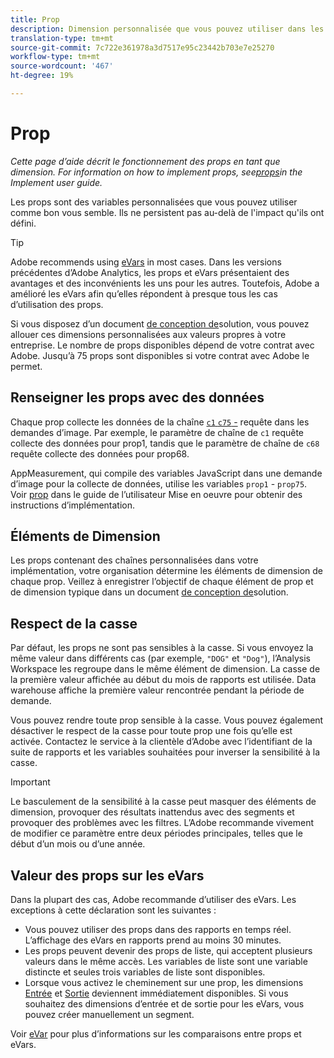 ```yaml
---
title: Prop
description: Dimension personnalisée que vous pouvez utiliser dans les rapports.
translation-type: tm+mt
source-git-commit: 7c722e361978a3d7517e95c23442b703e7e25270
workflow-type: tm+mt
source-wordcount: '467'
ht-degree: 19%

---
```



# Prop

*Cette page d’aide décrit le fonctionnement des props en tant que dimension. For information on how to implement props, see[props](/help/implement/vars/page-vars/prop.md)in the Implement user guide.*

Les props sont des variables personnalisées que vous pouvez utiliser comme bon vous semble. Ils ne persistent pas au-delà de l&#39;impact qu&#39;ils ont défini.

>[!TIP]
>
>Adobe recommends using [eVars](evar.md) in most cases. Dans les versions précédentes d’Adobe Analytics, les props et eVars présentaient des avantages et des inconvénients les uns pour les autres. Toutefois, Adobe a amélioré les eVars afin qu’elles répondent à presque tous les cas d’utilisation des props.

Si vous disposez d’un document [de conception de](/help/implement/prepare/solution-design.md)solution, vous pouvez allouer ces dimensions personnalisées aux valeurs propres à votre entreprise. Le nombre de props disponibles dépend de votre contrat avec Adobe. Jusqu’à 75 props sont disponibles si votre contrat avec Adobe le permet.

## Renseigner les props avec des données

Chaque prop collecte les données de la chaîne [`c1` `c75` -](/help/implement/validate/query-parameters.md) requête dans les demandes d’image. Par exemple, le paramètre de chaîne de `c1` requête collecte des données pour prop1, tandis que le paramètre de chaîne de `c68` requête collecte des données pour prop68.

AppMeasurement, qui compile des variables JavaScript dans une demande d’image pour la collecte de données, utilise les variables `prop1` - `prop75`. Voir [prop](/help/implement/vars/page-vars/prop.md) dans le guide de l’utilisateur Mise en oeuvre pour obtenir des instructions d’implémentation.

## Éléments de Dimension

Les props contenant des chaînes personnalisées dans votre implémentation, votre organisation détermine les éléments de dimension de chaque prop. Veillez à enregistrer l’objectif de chaque élément de prop et de dimension typique dans un document [de conception de](/help/implement/prepare/solution-design.md)solution.

## Respect de la casse

Par défaut, les props ne sont pas sensibles à la casse. Si vous envoyez la même valeur dans différents cas (par exemple, `"DOG"` et `"Dog"`), l’Analysis Workspace les regroupe dans le même élément de dimension. La casse de la première valeur affichée au début du mois de rapports est utilisée. Data warehouse affiche la première valeur rencontrée pendant la période de demande.

Vous pouvez rendre toute prop sensible à la casse. Vous pouvez également désactiver le respect de la casse pour toute prop une fois qu’elle est activée. Contactez le service à la clientèle d’Adobe avec l’identifiant de la suite de rapports et les variables souhaitées pour inverser la sensibilité à la casse.

>[!IMPORTANT]
>
>Le basculement de la sensibilité à la casse peut masquer des éléments de dimension, provoquer des résultats inattendus avec des segments et provoquer des problèmes avec les filtres. L’Adobe recommande vivement de modifier ce paramètre entre deux périodes principales, telles que le début d’un mois ou d’une année.

## Valeur des props sur les eVars

Dans la plupart des cas, Adobe recommande d’utiliser des eVars. Les exceptions à cette déclaration sont les suivantes :

* Vous pouvez utiliser des props dans des rapports en temps réel. L’affichage des eVars en rapports prend au moins 30 minutes.
* Les props peuvent devenir des props de liste, qui acceptent plusieurs valeurs dans le même accès. Les variables de liste sont une variable distincte et seules trois variables de liste sont disponibles.
* Lorsque vous activez le cheminement sur une prop, les dimensions [Entrée](entry-dimensions.md) et [Sortie](exit-dimensions.md) deviennent immédiatement disponibles. Si vous souhaitez des dimensions d’entrée et de sortie pour les eVars, vous pouvez créer manuellement un segment.

Voir [eVar](evar.md) pour plus d’informations sur les comparaisons entre props et eVars.
